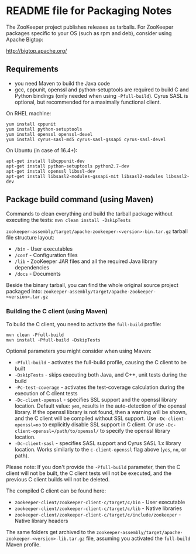 # README file for Packaging Notes

The ZooKeeper project publishes releases as tarballs.  For ZooKeeper packages
specific to your OS (such as rpm and deb), consider using Apache Bigtop:

http://bigtop.apache.org/


## Requirements

- you need Maven to build the Java code
- gcc, cppunit, openssl and python-setuptools are required to build C and Python bindings (only needed when using `-Pfull-build`).  Cyrus SASL is optional, but recommended for a maximally functional client.

On RHEL machine:

```
yum install cppunit
yum install python-setuptools
yum install openssl openssl-devel
yum install cyrus-sasl-md5 cyrus-sasl-gssapi cyrus-sasl-devel
```

On Ubuntu (in case of 16.4+):

```
apt-get install libcppunit-dev
apt-get install python-setuptools python2.7-dev
apt-get install openssl libssl-dev
apt-get install libsasl2-modules-gssapi-mit libsasl2-modules libsasl2-dev
```


## Package build command (using Maven)

Commands to clean everything and build the tarball package without executing the tests: `mvn clean install -DskipTests`


`zookeeper-assembly/target/apache-zookeeper-<version>-bin.tar.gz` tarball file structure layout:

- `/bin`    - User executables
- `/conf`   - Configuration files
- `/lib`    - ZooKeeper JAR files and all the required Java library dependencies
- `/docs`   - Documents
  
Beside the binary tarball, you can find the whole original source project packaged into: 
`zookeeper-assembly/target/apache-zookeeper-<version>.tar.gz`


### Building the C client (using Maven)

To build the C client, you need to activate the `full-build` profile:
 
```
mvn clean -Pfull-build
mvn install -Pfull-build -DskipTests
```

Optional parameters you might consider when using Maven:
-  `-Pfull-build`         -   activates the full-build profile, causing the C client to be built
-  `-DskipTests`          -   skips executing both Java, and C++, unit tests during the build
-  `-Pc-test-coverage`    -   activates the test-coverage calculation during the execution of C client tests
-  `-Dc-client-openssl`   -   specifies SSL support and the openssl library location. Default value: `yes`, results in 
                              the auto-detection of the openssl library. If the openssl library is not found, 
                              then a warning will be shown, and the C client will be compiled without SSL support.
                              Use `-Dc-client-openssl=no` to explicitly disable SSL support in C client. Or use 
                              `-Dc-client-openssl=/path/to/openssl/` to specify the openssl library location.
-  `-Dc-client-sasl`      -   specifies SASL support and Cyrus SASL 1.x library location.  Works similarly to the
                              `c-client-openssl` flag above (`yes`, `no`, or path).

Please note: If you don't provide the `-Pfull-build` parameter, then the C client will not be built, the C client tests
will not be executed, and the previous C client builds will not be deleted.

The compiled C client can be found here: 
- `zookeeper-client/zookeeper-client-c/target/c/bin`                 - User executable
- `zookeeper-client/zookeeper-client-c/target/c/lib`                 - Native libraries
- `zookeeper-client/zookeeper-client-c/target/c/include/zookeeper`   - Native library headers

The same folders get archived to the `zookeeper-assembly/target/apache-zookeeper-<version>-lib.tar.gz` file, assuming 
you activated the `full-build` Maven profile.

